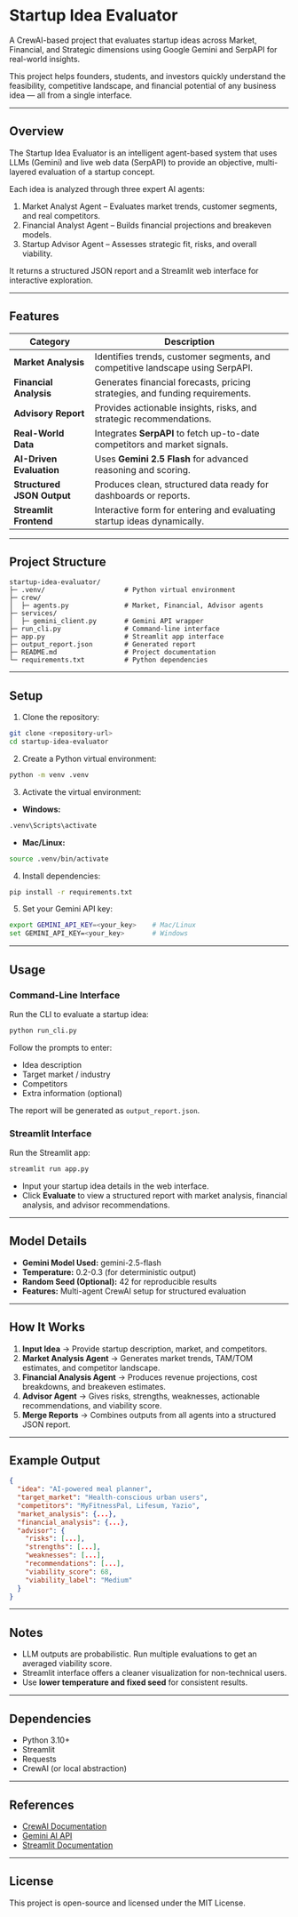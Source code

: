 # Startup Idea Evaluator

A CrewAI-based project that evaluates startup ideas across Market, Financial, and Strategic dimensions using Google Gemini and SerpAPI for real-world insights.

This project helps founders, students, and investors quickly understand the feasibility, competitive landscape, and financial potential of any business idea — all from a single interface.

---

## Overview

The Startup Idea Evaluator is an intelligent agent-based system that uses LLMs (Gemini) and live web data (SerpAPI) to provide an objective, multi-layered evaluation of a startup concept.

Each idea is analyzed through three expert AI agents:

1. Market Analyst Agent – Evaluates market trends, customer segments, and real competitors.
2. Financial Analyst Agent – Builds financial projections and breakeven models.
3. Startup Advisor Agent – Assesses strategic fit, risks, and overall viability.

It returns a structured JSON report and a Streamlit web interface for interactive exploration.

---


## Features

| Category                      | Description                                                                    |
| ----------------------------- | ------------------------------------------------------------------------------ |
| **Market Analysis**        | Identifies trends, customer segments, and competitive landscape using SerpAPI. |
| **Financial Analysis**     | Generates financial forecasts, pricing strategies, and funding requirements.   |
| **Advisory Report**     | Provides actionable insights, risks, and strategic recommendations.            |
| **Real-World Data**        | Integrates **SerpAPI** to fetch up-to-date competitors and market signals.     |
| **AI-Driven Evaluation**   | Uses **Gemini 2.5 Flash** for advanced reasoning and scoring.                  |
| **Structured JSON Output** | Produces clean, structured data ready for dashboards or reports.               |
| **Streamlit Frontend**     | Interactive form for entering and evaluating startup ideas dynamically.        |


---

## Project Structure

```
startup-idea-evaluator/
├─ .venv/                    # Python virtual environment
├─ crew/
│  ├─ agents.py              # Market, Financial, Advisor agents
├─ services/
│  ├─ gemini_client.py       # Gemini API wrapper
├─ run_cli.py                # Command-line interface
├─ app.py                    # Streamlit app interface
├─ output_report.json        # Generated report
├─ README.md                 # Project documentation
└─ requirements.txt          # Python dependencies
```

---

## Setup

1. Clone the repository:
```bash
git clone <repository-url>
cd startup-idea-evaluator
```

2. Create a Python virtual environment:
```bash
python -m venv .venv
```

3. Activate the virtual environment:
- **Windows:**
```bash
.venv\Scripts\activate
```
- **Mac/Linux:**
```bash
source .venv/bin/activate
```

4. Install dependencies:
```bash
pip install -r requirements.txt
```

5. Set your Gemini API key:
```bash
export GEMINI_API_KEY=<your_key>    # Mac/Linux
set GEMINI_API_KEY=<your_key>       # Windows
```

---

## Usage

### Command-Line Interface
Run the CLI to evaluate a startup idea:
```bash
python run_cli.py
```
Follow the prompts to enter:
- Idea description
- Target market / industry
- Competitors
- Extra information (optional)

The report will be generated as `output_report.json`.

### Streamlit Interface
Run the Streamlit app:
```bash
streamlit run app.py
```
- Input your startup idea details in the web interface.
- Click **Evaluate** to view a structured report with market analysis, financial analysis, and advisor recommendations.

---

## Model Details

- **Gemini Model Used:** gemini-2.5-flash
- **Temperature:** 0.2-0.3 (for deterministic output)
- **Random Seed (Optional):** 42 for reproducible results
- **Features:** Multi-agent CrewAI setup for structured evaluation

---

## How It Works

1. **Input Idea** → Provide startup description, market, and competitors.
2. **Market Analysis Agent** → Generates market trends, TAM/TOM estimates, and competitor landscape.
3. **Financial Analysis Agent** → Produces revenue projections, cost breakdowns, and breakeven estimates.
4. **Advisor Agent** → Gives risks, strengths, weaknesses, actionable recommendations, and viability score.
5. **Merge Reports** → Combines outputs from all agents into a structured JSON report.

---

## Example Output

```json
{
  "idea": "AI-powered meal planner",
  "target_market": "Health-conscious urban users",
  "competitors": "MyFitnessPal, Lifesum, Yazio",
  "market_analysis": {...},
  "financial_analysis": {...},
  "advisor": {
    "risks": [...],
    "strengths": [...],
    "weaknesses": [...],
    "recommendations": [...],
    "viability_score": 68,
    "viability_label": "Medium"
  }
}
```

---

## Notes

- LLM outputs are probabilistic. Run multiple evaluations to get an averaged viability score.
- Streamlit interface offers a cleaner visualization for non-technical users.
- Use **lower temperature and fixed seed** for consistent results.

---

## Dependencies

- Python 3.10+
- Streamlit
- Requests
- CrewAI (or local abstraction)

---

## References

- [CrewAI Documentation](https://www.crewai.com/docs)
- [Gemini AI API](https://developers.google.com/gemini)
- [Streamlit Documentation](https://docs.streamlit.io)

---

## License

This project is open-source and licensed under the MIT License.
